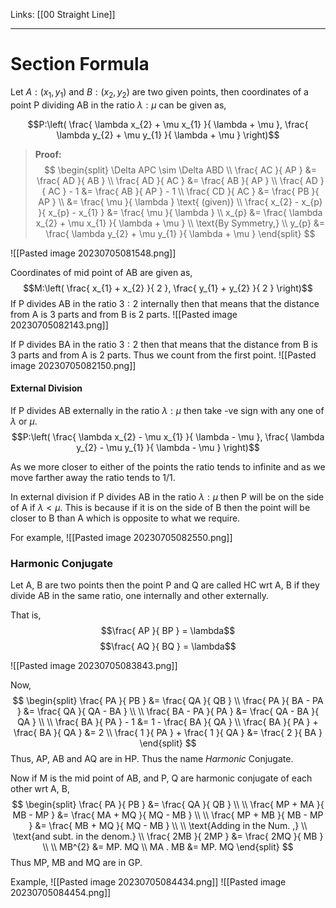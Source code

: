 Links: [[00 Straight Line]]
___
# Section Formula
Let $A:(x_{1},y_{1})$ and $B:(x_{2},y_{2})$ are two given points, then coordinates of a point P dividing AB in the ratio $\lambda:\mu$ can be given as,

$$P:\left( \frac{ \lambda x_{2} + \mu x_{1} }{ \lambda + \mu }, \frac{ \lambda y_{2} + \mu y_{1} }{ \lambda + \mu } \right)$$

> **Proof:**
> $$
> \begin{split}
> \Delta APC \sim \Delta ABD \\
> \frac{ AC }{ AP } &= \frac{ AD }{ AB } \\
> \frac{ AD }{ AC } &= \frac{ AB }{ AP } \\
> \frac{ AD }{ AC } - 1 &= \frac{ AB }{ AP } - 1 \\
> \frac{ CD }{ AC } &= \frac{ PB }{ AP } \\
> &= \frac{ \mu }{ \lambda } \text{ (given)} \\
> \frac{ x_{2} - x_{p} }{ x_{p} - x_{1} } &= \frac{ \mu }{ \lambda  } \\
> x_{p} &= \frac{ \lambda x_{2} + \mu x_{1} }{ \lambda + \mu } \\
> \text{By Symmetry,} \\
> y_{p} &= \frac{ \lambda y_{2} + \mu y_{1} }{ \lambda + \mu } 
> \end{split}
> $$

![[Pasted image 20230705081548.png]]

Coordinates of mid point of AB are given as,
$$M:\left( \frac{ x_{1} + x_{2} }{ 2 }, \frac{ y_{1} + y_{2} }{ 2 } \right)$$
If P divides AB in the ratio $3:2$ internally then that means that the distance from A is 3 parts and from B is 2 parts.
![[Pasted image 20230705082143.png]]

If P divides BA in the ratio $3:2$ then that means that the distance from B is 3 parts and from A is 2 parts. Thus we count from the first point.
![[Pasted image 20230705082150.png]]

#### External Division
If P divides AB externally in the ratio $\lambda : \mu$ then take -ve sign with any one of $\lambda$ or $\mu$. 
$$P:\left( \frac{ \lambda x_{2} - \mu x_{1} }{ \lambda - \mu }, \frac{ \lambda y_{2} - \mu y_{1} }{ \lambda - \mu } \right)$$

As we more closer to either of the points the ratio tends to infinite and as we move farther away the ratio tends to 1/1.

In external division if P divides AB in the ratio $\lambda : \mu$ then P will be on the side of A if $\lambda < \mu$. This is because if it is on the side of B then the point will be closer to B than A which is opposite to what we require. 

For example,
![[Pasted image 20230705082550.png]]

### Harmonic Conjugate
Let A, B are two points then the point P and Q are called HC wrt A, B if they divide AB in the same ratio, one internally and other externally. 

That is, 
$$\frac{ AP }{ BP } = \lambda$$
$$\frac{ AQ }{ BQ } = \lambda$$

![[Pasted image 20230705083843.png]]

Now,
$$
\begin{split}
\frac{ PA }{ PB } &= \frac{ QA }{ QB } \\
\frac{ PA }{ BA - PA } &= \frac{ QA }{ QA - BA } \\
\\
\frac{ BA - PA }{ PA } &= \frac{ QA - BA }{ QA } \\
\\
\frac{ BA }{ PA } - 1 &= 1 - \frac{ BA }{ QA } \\
\frac{ BA }{ PA } + \frac{ BA }{ QA } &= 2 \\
\frac{ 1 }{ PA } + \frac{ 1 }{ QA } &= \frac{ 2 }{ BA } 
\end{split}
$$
Thus, AP, AB and AQ are in HP. Thus the name *Harmonic* Conjugate. 

Now if M is the mid point of AB, and P, Q are harmonic conjugate of each other wrt A, B,
$$
\begin{split}
\frac{ PA }{ PB } &= \frac{ QA }{ QB } \\
\\
\frac{ MP + MA }{ MB - MP } &= \frac{ MA + MQ }{ MQ - MB } \\
\\
\frac{ MP + MB }{ MB - MP } &= \frac{ MB + MQ }{ MQ - MB } \\
\\
\text{Adding in the Num. ,} \\ \text{and subt. in the denom.} \\ 
\frac{ 2MB }{ 2MP } &= \frac{ 2MQ }{ MB } \\
\\
MB^{2} &= MP. MQ \\
MA . MB &= MP. MQ
\end{split}
$$
Thus MP, MB and MQ are in GP. 

Example,
![[Pasted image 20230705084434.png]]
![[Pasted image 20230705084454.png]]